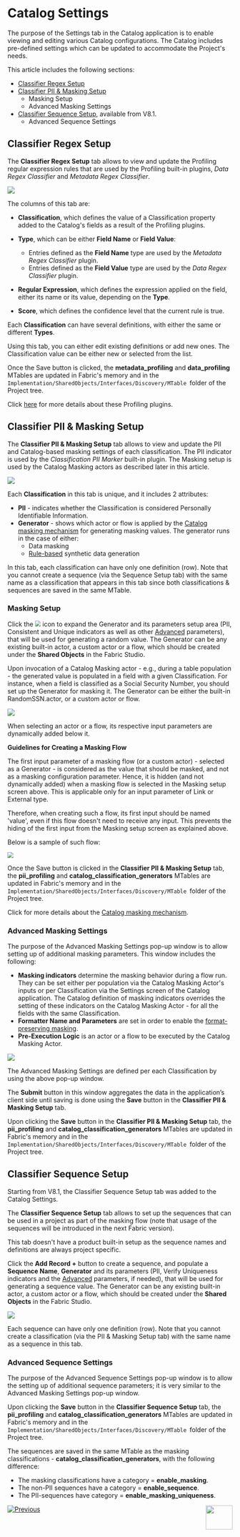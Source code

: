 # Catalog Settings

The purpose of the Settings tab in the Catalog application is to enable viewing and editing various Catalog configurations. The Catalog includes pre-defined settings which can be updated to accommodate the Project's needs.

This article includes the following sections:

* [Classifier Regex Setup](10_catalog_settings.md#classifier-regex-setup)
* [Classifier PII & Masking Setup](10_catalog_settings.md#classifier-pii--masking-setup)
  * Masking Setup
  * Advanced Masking Settings
* [Classifier Sequence Setup](10_catalog_settings.md#classifier-sequence-setup), available from V8.1.
  * Advanced Sequence Settings

## Classifier Regex Setup

The **Classifier Regex Setup** tab allows to view and update the Profiling regular expression rules that are used by the Profiling built-in plugins, *Data Regex Classifier* and *Metadata Regex Classifier*.

![](images/settings_regex.png)

The columns of this tab are:

* **Classification**, which defines the value of a Classification property added to the Catalog's fields as a result of the Profiling plugins. 

* **Type**, which can be either **Field Name** or **Field Value**:
  * Entries defined as the **Field Name** type are used by the *Metadata Regex Classifier* plugin.
  * Entries defined as the **Field Value** type are used by the *Data Regex Classifier* plugin.
* **Regular Expression**, which defines the expression applied on the field, either its name or its value, depending on the **Type**.
* **Score**, which defines the confidence level that the current rule is true. 

Each **Classification** can have several definitions, with either the same or different **Types**.

Using this tab, you can either edit existing definitions or add new ones. The Classification value can be either new or selected from the list.

Once the Save button is clicked, the **metadata_profiling** and **data_profiling** MTables are updated in Fabric's memory and in the ```Implementation/SharedObjects/Interfaces/Discovery/MTable ```folder of the Project tree.

Click [here](04_plugin_framework.md#built-in-plugins) for more details about these Profiling plugins.

## Classifier PII & Masking Setup

The **Classifier PII & Masking Setup** tab allows to view and update the PII and Catalog-based masking settings of each classification. The PII indicator is used by the *Classification PII Marker* built-in plugin. The Masking setup is used by the Catalog Masking actors as described later in this article.

<img src="images/settings_pii_mask.png" />

Each **Classification** in this tab is unique, and it includes 2 attributes:

* **PII** - indicates whether the Classification is considered Personally Identifiable Information. 
* **Generator** - shows which actor or flow is applied by the [Catalog masking mechanism](11_catalog_masking.md) for generating masking values. The generator runs in the case of either:
  - Data masking
  - [Rule-based](/articles/TDM/tdm_implementation/16_tdm_data_generation_implementation.md) synthetic data generation

In this tab, each classification can have only one definition (row). Note that you cannot create a sequence (via the Sequence Setup tab) with the same name as a classification that appears in this tab since both classifications & sequences are saved in the same MTable.

### Masking Setup

Click the <img src="images/edit_masking.png" style="zoom: 80%;" /> icon to expand the Generator and its parameters setup area (PII, Consistent and Unique indicators as well as other [Advanced](10_catalog_settings.md#advanced-masking-settings) parameters), that will be used for generating a random value. The Generator can be any existing built-in actor, a custom actor or a flow, which should be created under the **Shared Objects** in the Fabric Studio.

Upon invocation of a Catalog Masking actor - e.g., during a table population - the generated value is populated in a field with a given Classification. For instance, when a field is classified as a Social Security Number, you should set up the Generator for masking it. The Generator can be either the built-in RandomSSN.actor, or a custom actor or flow.

<img src="images/settings_masking_edit.png"  />

When selecting an actor or a flow, its respective input parameters are dynamically added below it. 

**Guidelines for Creating a Masking Flow**

The first input parameter of a masking flow (or a custom actor) - selected as a Generator - is considered as the value that should be masked, and not as a masking configuration parameter. Hence, it is hidden (and not dynamically added) when a masking flow is selected in the Masking setup screen above. This is applicable only for an input parameter of Link or External type. 

Therefore, when creating such a flow, its first input should be named 'value', even if this flow doesn't need to receive any input. This prevents the hiding of the first input from the Masking setup screen as explained above. 

Below is a sample of such flow:

<img src="images/settings_masking_flow.png" style="zoom: 80%;" />



Once the Save button is clicked in the **Classifier PII & Masking Setup** tab, the **pii_profiling** and **catalog_classification_generators** MTables are updated in Fabric's memory and in the ```Implementation/SharedObjects/Interfaces/Discovery/MTable ```folder of the Project tree.

Click for more details about the [Catalog masking mechanism](11_catalog_masking.md).

### Advanced Masking Settings

The purpose of the Advanced Masking Settings pop-up window is to allow setting up of additional masking parameters. This window includes the following:

* **Masking indicators** determine the masking behavior during a flow run. They can be set either per population via the Catalog Masking Actor's inputs or per Classification via the Settings screen of the Catalog application. The Catalog definition of masking indicators overrides the setting of these indicators on the Catalog Masking Actor - for all the fields with the same Classification.
* **Formatter Name and Parameters** are set in order to enable the [format-preserving masking](/articles/26_fabric_security/06_data_masking.md#format-preserving-masking).
* **Pre-Execution Logic** is an actor or a flow to be executed by the Catalog Masking Actor. 

<img src="images/settings_masking_advanced.png" />

The Advanced Masking Settings are defined per each Classification by using the above pop-up window.

The **Submit** button in this window aggregates the data in the application’s client side until saving is done using the **Save** button in the **Classifier PII & Masking Setup** tab. 

Upon clicking the **Save** button in the **Classifier PII & Masking Setup** tab, the **pii_profiling** and  **catalog_classification_generators** MTables are updated in Fabric's memory and in the ```Implementation/SharedObjects/Interfaces/Discovery/MTable ```folder of the Project tree.

## Classifier Sequence Setup

Starting from V8.1, the Classifier Sequence Setup tab was added to the Catalog Settings. 

The **Classifier Sequence Setup** tab allows to set up the sequences that can be used in a project as part of the masking flow (note that usage of the sequences will be introduced in the next Fabric version). 

This tab doesn't have a product built-in setup as the sequence names and definitions are always project specific. 

Click the **Add Record +** button to create a sequence, and populate a **Sequence Name**, **Generator** and its parameters (PII, Verify Uniqueness indicators and the [Advanced](10_catalog_settings.md#advanced-sequence-settings) parameters, if needed), that will be used for generating a sequence value. The Generator can be any existing built-in actor, a custom actor or a flow, which should be created under the **Shared Objects** in the Fabric Studio.

<img src="images/settings_seq.png" />

Each sequence can have only one definition (row). Note that you cannot create a classification (via the PII & Masking Setup tab) with the same name as a sequence in this tab.

### Advanced Sequence Settings

The purpose of the Advanced Sequence Settings pop-up window is to allow the setting up of additional sequence parameters; it is very similar to the Advanced Masking Settings pop-up window. 

Upon clicking the **Save** button in the **Classifier Sequence Setup** tab, the **pii_profiling** and **catalog_classification_generators** MTables are updated in Fabric's memory and in the ```Implementation/SharedObjects/Interfaces/Discovery/MTable ```folder of the Project tree.

The sequences are saved in the same MTable as the masking classifications - **catalog_classification_generators**, with the following difference:

* The masking classifications have a category = **enable_masking**.
* The non-PII sequences have a category = **enable_sequence**.
* The PII-sequences have category = **enable_masking_uniqueness**.



[![Previous](/articles/images/Previous.png)](08_search_catalog.md)[<img align="right" width="60" height="54" src="/articles/images/Next.png">](11_catalog_masking.md) 

